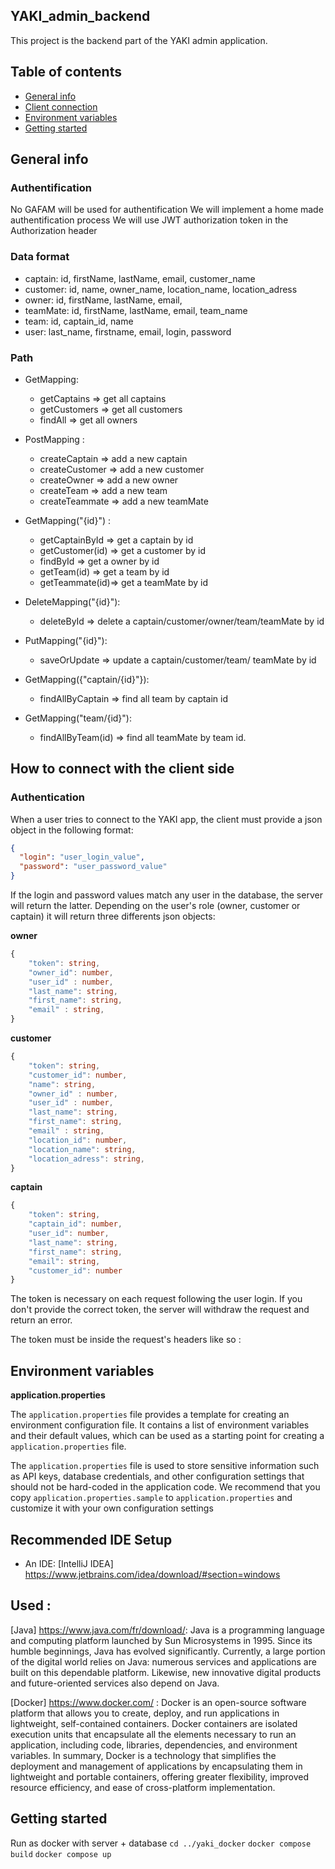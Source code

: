 ## YAKI_admin_backend

This project is the backend part of the YAKI admin application.

## Table of contents

- [General info](#general-info)
- [Client connection](#how-to-connect-with-the-client-side)
- [Environment variables](#properties.sample)
- [Getting started](#getting-started)

## General info

### Authentification

No GAFAM will be used for authentification
We will implement a home made authentification process
We will use JWT authorization token in the Authorization header

### Data format

- captain: id, firstName, lastName, email, customer_name
- customer: id, name, owner_name, location_name, location_adress
- owner: id, firstName, lastName, email,
- teamMate: id, firstName, lastName, email, team_name
- team: id, captain_id, name
- user: last_name, firstname, email, login, password

### Path

- GetMapping:

  - getCaptains => get all captains
  - getCustomers => get all customers
  - findAll => get all owners

- PostMapping :

  - createCaptain => add a new captain
  - createCustomer => add a new customer
  - createOwner => add a new owner
  - createTeam => add a new team
  - createTeammate => add a new teamMate

- GetMapping("{id}") :

  - getCaptainById => get a captain by id
  - getCustomer(id) => get a customer by id
  - findById => get a owner by id
  - getTeam(id) => get a team by id
  - getTeammate(id)=> get a teamMate by id

- DeleteMapping("{id}"):

  - deleteById => delete a captain/customer/owner/team/teamMate by id

- PutMapping("{id}"):

  - saveOrUpdate => update a captain/customer/team/ teamMate by id

- GetMapping({"captain/{id}"}):

  - findAllByCaptain => find all team by captain id

- GetMapping("team/{id}"):
  - findAllByTeam(id) => find all teamMate by team id.

<!-- add login path -->

## How to connect with the client side

### Authentication

When a user tries to connect to the YAKI app, the client must provide a json object in the following format:

```json
{
  "login": "user_login_value",
  "password": "user_password_value"
}
```

If the login and password values match any user in the database, the server will return the latter.
Depending on the user's role (owner, customer or captain) it will return three differents json objects:

**owner**

```ts
{
    "token": string,
    "owner_id": number,
    "user_id" : number,
    "last_name": string,
    "first_name": string,
    "email" : string,
}
```

**customer**

```ts
{
    "token": string,
    "customer_id": number,
    "name": string,
    "owner_id" : number,
    "user_id" : number,
    "last_name": string,
    "first_name": string,
    "email" : string,
    "location_id": number,
    "location_name": string,
    "location_adress": string,
}
```

**captain**

```ts
{
    "token": string,
    "captain_id": number,
    "user_id": number,
    "last_name": string,
    "first_name": string,
    "email": string,
    "customer_id": number
}
```

The token is necessary on each request following the user login. If you don't provide the correct token, the server will withdraw the request and return an error.

The token must be inside the request's headers like so :

<!-- to add -->

## Environment variables

**application.properties**

The `application.properties` file provides a template for creating an environment configuration file. It contains a list of environment variables and their default values, which can be used as a starting point for creating a `application.properties` file.

The `application.properties` file is used to store sensitive information such as API keys, database credentials, and other configuration settings that should not be hard-coded in the application code. We recommend that you copy `application.properties.sample` to `application.properties` and customize it with your own configuration settings

## Recommended IDE Setup

- An IDE: [IntelliJ IDEA] https://www.jetbrains.com/idea/download/#section=windows

## Used :

[Java] https://www.java.com/fr/download/: Java is a programming language and computing platform launched by Sun Microsystems in 1995. Since its humble beginnings, Java has evolved significantly. Currently, a large portion of the digital world relies on Java: numerous services and applications are built on this dependable platform. Likewise, new innovative digital products and future-oriented services also depend on Java.

[Docker] https://www.docker.com/ : Docker is an open-source software platform that allows you to create, deploy, and run applications in lightweight, self-contained containers. Docker containers are isolated execution units that encapsulate all the elements necessary to run an application, including code, libraries, dependencies, and environment variables. In summary, Docker is a technology that simplifies the deployment and management of applications by encapsulating them in lightweight and portable containers, offering greater flexibility, improved resource efficiency, and ease of cross-platform implementation.

## Getting started

Run as docker with server + database
`cd ../yaki_docker`
`docker compose build`
`docker compose up`
